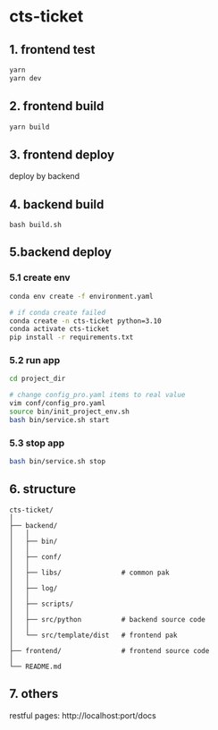 # cts-ticket

## 1. frontend test

```powershell
yarn
yarn dev
```

## 2. frontend build

```powershell
yarn build
```

## 3. frontend deploy

deploy by backend

## 4. backend build

```shell
bash build.sh
```

## 5.backend deploy

### 5.1 create env
```bash
conda env create -f environment.yaml

# if conda create failed
conda create -n cts-ticket python=3.10
conda activate cts-ticket
pip install -r requirements.txt
```

### 5.2 run app

```bash
cd project_dir

# change config_pro.yaml items to real value
vim conf/config_pro.yaml
source bin/init_project_env.sh
bash bin/service.sh start
```

### 5.3 stop app

```bash
bash bin/service.sh stop
```

## 6. structure

```
cts-ticket/
│
├── backend/
│   │
│   ├── bin/
│   │
│   ├── conf/
│   │
│   ├── libs/               # common pak  
│   │
│   ├── log/
│   │
│   ├── scripts/ 
│   │
│   ├── src/python          # backend source code
│   │
│   └── src/template/dist   # frontend pak
│
├── frontend/               # frontend source code
│
└── README.md
```


## 7. others

restful pages: http://localhost:port/docs
